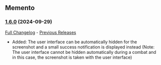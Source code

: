 ## Memento
### [1.6.0](https://github.com/diomsg-code/Memento/tree/1.6.0) (2024-09-29)
[Full Changelog](https://github.com/diomsg-code/Memento/compare/1.5.0...1.6.0) - [Previous Releases](https://github.com/diomsg-code/Memento/releases)

- Added: The user interface can be automatically hidden for the screenshot and a small success notification is displayed instead (Note: The user interface cannot be hidden automatically during a combat and in this case, the screenshot is taken with the user interface)

